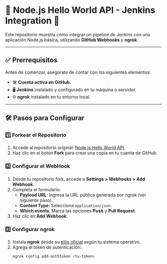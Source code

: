 # 🌟 Node.js Hello World API - Jenkins Integration 🚀

Este repositorio muestra cómo integrar un pipeline de Jenkins con una aplicación Node.js básica, utilizando **GitHub Webhooks** y **ngrok**.

---

## ✅ **Prerrequisitos**
Antes de comenzar, asegúrate de contar con los siguientes elementos:
- 🛠️ **Cuenta activa en GitHub.**
- 🖥️ **Jenkins** instalado y configurado en tu máquina o servidor.
- 🌐 **ngrok** instalado en tu entorno local.

---

## 🛠️ **Pasos para Configurar**

### 1️⃣ **Forkear el Repositorio**
1. Accede al repositorio original: [Node.js Hello World API](https://github.com/edgaregonzalez/nodejs-helloworld-api).
2. Haz clic en el botón **Fork** para crear una copia en tu cuenta de GitHub.

### 2️⃣ **Configurar el WebHook**
1. Desde tu repositorio fork, accede a **Settings > Webhooks > Add Webhook**.
2. Completa el formulario:
   - **Payload URL**: Ingresa la URL pública generada por ngrok (ver siguiente paso).
   - **Content Type**: Selecciona `application/json`.
   - **Which events**: Marca las opciones **Push** y **Pull Request**.
3. Haz clic en **Add Webhook**.

### 3️⃣ **Configurar ngrok**
1. Instala **ngrok** desde su [sitio oficial](https://ngrok.com) según tu sistema operativo.
2. Agrega el token de autenticación:
   ```bash
   ngrok config add-authtoken <tu-token>

   
